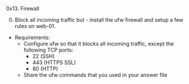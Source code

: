 0x13. Firewall

0. Block all incoming traffic but - install the ufw firewall and setup a few rules on web-01.
- Requirements:
	- Configure ufw so that it blocks all incoming traffic, except the following TCP ports:
		- 22 (SSH)
		- 443 (HTTPS SSL)
		- 80 (HTTP)
	- Share the ufw commands that you used in your answer file
